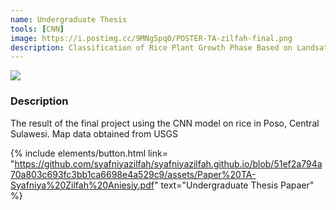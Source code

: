 ```yaml
---
name: Undergraduate Thesis
tools: [CNN]
image: https://i.postimg.cc/9MNg5pq0/POSTER-TA-zilfah-final.png
description: Classification of Rice Plant Growth Phase Based on Landsat-8 Satellite Multitemporal Image Data with the Method Convolutional Neural Network (Survey Sample Case Study KSA Poso Regency, Central Sulawesi Province)
---
```


![](https://i.postimg.cc/9MNg5pq0/POSTER-TA-zilfah-final.png)


### Description
The result of the final project using the CNN model on rice in Poso, Central Sulawesi. Map data obtained from USGS

{% include elements/button.html link= "https://github.com/syafniyazilfah/syafniyazilfah.github.io/blob/51ef2a794a70a803c693fc3bb1ca6698e4a529c9/assets/Paper%20TA-Syafniya%20Zilfah%20Aniesiy.pdf" text="Undergraduate Thesis Papaer" %}
